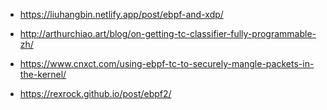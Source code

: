 * https://liuhangbin.netlify.app/post/ebpf-and-xdp/

* http://arthurchiao.art/blog/on-getting-tc-classifier-fully-programmable-zh/

* https://www.cnxct.com/using-ebpf-tc-to-securely-mangle-packets-in-the-kernel/

* https://rexrock.github.io/post/ebpf2/